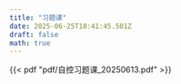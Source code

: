 ```yaml
---
title: "习题课"
date: 2025-06-25T18:41:45.501Z
draft: false
math: true
---
```


{{< pdf "pdf/自控习题课_20250613.pdf" >}}